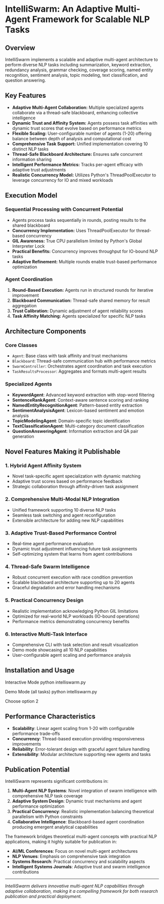 # IntelliSwarm: An Adaptive Multi-Agent Framework for Scalable NLP Tasks

## Overview

IntelliSwarm implements a scalable and adaptive multi-agent architecture to perform diverse NLP tasks including summarization, keyword extraction, redundancy analysis, grammar checking, coverage scoring, named entity recognition, sentiment analysis, topic modeling, text classification, and question answering.

## Key Features

- **Adaptive Multi-Agent Collaboration:** Multiple specialized agents collaborate via a thread-safe blackboard, enhancing collective intelligence
- **Dynamic Trust and Affinity System:** Agents possess task affinities with dynamic trust scores that evolve based on performance metrics
- **Flexible Scaling:** User-configurable number of agents (1-20) offering balance between depth of analysis and computational cost
- **Comprehensive Task Support:** Unified implementation covering 10 distinct NLP tasks
- **Thread-Safe Blackboard Architecture:** Ensures safe concurrent information sharing
- **Intelligent Performance Metrics:** Tracks per-agent efficacy with adaptive trust adjustments
- **Realistic Concurrency Model:** Utilizes Python's ThreadPoolExecutor to leverage concurrency for IO and mixed workloads

## Execution Model

### Sequential Processing with Concurrent Potential
- Agents process tasks sequentially in rounds, posting results to the shared blackboard
- **Concurrency Implementation:** Uses ThreadPoolExecutor for thread-based concurrency
- **GIL Awareness:** True CPU parallelism limited by Python's Global Interpreter Lock
- **Practical Benefits:** Concurrency improves throughput for IO-bound NLP tasks
- **Adaptive Refinement:** Multiple rounds enable trust-based performance optimization

### Agent Coordination
1. **Round-Based Execution:** Agents run in structured rounds for iterative improvement
2. **Blackboard Communication:** Thread-safe shared memory for result aggregation
3. **Trust Calibration:** Dynamic adjustment of agent reliability scores
4. **Task Affinity Matching:** Agents specialized for specific NLP tasks

## Architecture Components

### Core Classes
- `Agent`: Base class with task affinity and trust mechanisms
- `Blackboard`: Thread-safe communication hub with performance metrics
- `SwarmController`: Orchestrates agent coordination and task execution
- `TaskResultsProcessor`: Aggregates and formats multi-agent results

### Specialized Agents
- **KeywordAgent**: Advanced keyword extraction with stop-word filtering
- **SentenceRankAgent**: Context-aware sentence scoring and ranking
- **NamedEntityRecognitionAgent**: Pattern-based entity extraction
- **SentimentAnalysisAgent**: Lexicon-based sentiment and emotion analysis
- **TopicModelingAgent**: Domain-specific topic identification
- **TextClassificationAgent**: Multi-category document classification
- **QuestionAnsweringAgent**: Information extraction and QA pair generation

## Novel Features Making it Publishable

### 1. **Hybrid Agent Affinity System**
- Novel task-specific agent specialization with dynamic matching
- Adaptive trust scores based on performance feedback
- Strategic collaboration through affinity-driven task assignment

### 2. **Comprehensive Multi-Modal NLP Integration**
- Unified framework supporting 10 diverse NLP tasks
- Seamless task switching and agent reconfiguration
- Extensible architecture for adding new NLP capabilities

### 3. **Adaptive Trust-Based Performance Control**
- Real-time agent performance evaluation
- Dynamic trust adjustment influencing future task assignments
- Self-optimizing system that learns from agent contributions

### 4. **Thread-Safe Swarm Intelligence**
- Robust concurrent execution with race condition prevention
- Scalable blackboard architecture supporting up to 20 agents
- Graceful degradation and error handling mechanisms

### 5. **Practical Concurrency Design**
- Realistic implementation acknowledging Python GIL limitations
- Optimized for real-world NLP workloads (IO-bound operations)
- Performance metrics demonstrating concurrency benefits

### 6. **Interactive Multi-Task Interface**
- Comprehensive CLI with task selection and result visualization
- Demo mode showcasing all 10 NLP capabilities
- User-configurable agent scaling and performance analysis

## Installation and Usage

Interactive Mode
python intelliswarm.py

Demo Mode (all tasks)
python intelliswarm.py

Choose option 2


## Performance Characteristics

- **Scalability**: Linear agent scaling from 1-20 with configurable performance trade-offs
- **Concurrency**: Thread-based execution providing responsiveness improvements
- **Reliability**: Error-tolerant design with graceful agent failure handling
- **Extensibility**: Modular architecture supporting new agents and tasks

## Publication Potential

IntelliSwarm represents significant contributions in:

1. **Multi-Agent NLP Systems**: Novel integration of swarm intelligence with comprehensive NLP task coverage
2. **Adaptive System Design**: Dynamic trust mechanisms and agent performance optimization
3. **Practical Concurrency**: Realistic implementation balancing theoretical parallelism with Python constraints
4. **Collaborative Intelligence**: Blackboard-based agent coordination producing emergent analytical capabilities

The framework bridges theoretical multi-agent concepts with practical NLP applications, making it highly suitable for publication in:
- **AI/ML Conferences**: Focus on novel multi-agent architectures
- **NLP Venues**: Emphasis on comprehensive task integration
- **Systems Research**: Practical concurrency and scalability aspects
- **Intelligent Systems Journals**: Adaptive trust and swarm intelligence contributions

---

*IntelliSwarm delivers innovative multi-agent NLP capabilities through adaptive collaboration, making it a compelling framework for both research publication and practical deployment.*
